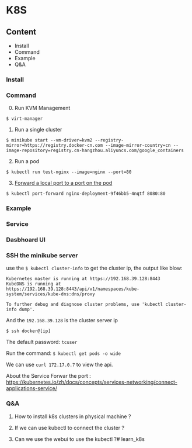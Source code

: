 # K8S 

## Content

- Install
- Command
- Example
- Q&A

### Install

### Command

0) Run KVM Management

`$ virt-manager`

1) Run a single cluster

`$ minikube start --vm-driver=kvm2 --registry-mirror=https://registry.docker-cn.com --image-mirror-country=cn --image-repository=registry.cn-hangzhou.aliyuncs.com/google_containers`

2) Run a pod

`$ kubectl run test-nginx --image=nginx --port=80`


3) [Forward a local port to a port on the pod](https://kubernetes.io/docs/tasks/access-application-cluster/port-forward-access-application-cluster/#forward-a-local-port-to-a-port-on-the-pod)

`$ kubectl port-forward nginx-deployment-9f46bb5-4nqtf 8080:80`


### Example


### Service


### Dasbhoard UI

### SSH the minikube server

use the `$ kubectl cluster-info` to get the cluster ip, the output like blow:

```
Kubernetes master is running at https://192.168.39.128:8443
KubeDNS is running at https://192.168.39.128:8443/api/v1/namespaces/kube-system/services/kube-dns:dns/proxy

To further debug and diagnose cluster problems, use 'kubectl cluster-info dump'.
```

And the `192.168.39.128` is the cluster server ip

`$ ssh docker@[ip]`

The default password: `tcuser`

Run the command: `$ kubectl get pods -o wide` 

We can use `curl 172.17.0.7` to view the api.

About the Service Forwar the port : https://kubernetes.io/zh/docs/concepts/services-networking/connect-applications-service/


### Q&A

1) How to install k8s clusters in physical machine ?

2) If we can use kubectl to connect the cluster ?

3) Can we use the webui to use the kubectl ?# learn_k8s
